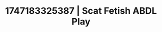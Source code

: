 ---
categories:
- Midnight fantasy
- Erotic voice acting
- Lingerie worship
- Rough sex
- Hands behind back
image: /assets/images/1747183325387.webp
layout: post
seo:
  description: Featured content with high-quality ABDL Play, Scat Fetish. HD images
    available.
  keywords: ABDL Play, Scat Fetish
  og_image: /assets/images/1747183325387.webp
  schema_type: VisualArtwork
tags:
- '#1747183325387'
- ABDL Play
- Scat Fetish
title: 1747183325387 | Scat Fetish ABDL Play
---